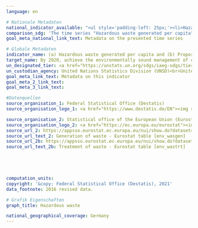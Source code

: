 ```yaml
---
language: en    

# Nationale Metadaten    
national_indicator_available: "<ul style='padding-left: 25px;'><li>Hazardous waste generated per capita</li> <li> Hazardous waste treated</li></ul>"    
comparison_sdg: 'The time series "Hazardous waste generated per capita" is compliant with the global metadata. The time series "Hazardous waste treated" is not compliant with the global metadata, but provides additional information.'    
goal_meta_national_link_text: Metadata on the presented time series    

# Globale Metadaten    
indicator_name: (a) Hazardous waste generated per capita and (b) Proportion of hazardous waste treated, by type of treatment    
target_name: By 2020, achieve the environmentally sound management of chemicals and all wastes throughout their life cycle, in accordance with agreed international frameworks, and significantly reduce their release to air, water and soil in order to minimize their adverse impacts on human health and the environment    
un_designated_tier: <a href="https://unstats.un.org/sdgs/iaeg-sdgs/tier-classification/" title="Click here for more information on the UN tier classification."  target="_blank">Tier II</a>    
un_custodian_agency: United Nations Statistics Division (UNSD)<br>United Nations Environment Programme (UNEP)    
goal_meta_link_text: Metadata on this indicator    
goal_meta_2_link_text:     
goal_meta_3_link_text:         

#Datenquellen
source_organisation_1: Federal Statistical Office (Destatis)
source_organisation_logo_1: <a href="https://www.destatis.de/EN"><img src="https://g205sdgs.github.io/sdg-indicators/public/OrgImgEn/destatis.png" alt="Logo destatis" style="height:60px; width:148px" /></a>

source_organisation_2: Statistical office of the European Union (Eurostat)
source_organisation_logo_2: <a href="https://ec.europa.eu/eurostat"><img src="https://g205sdgs.github.io/sdg-indicators/public/OrgImgEn/eurostat.png" alt="Logo eurostat" style="height:60px; width:148px" /></a>
source_url_2: https://appsso.eurostat.ec.europa.eu/nui/show.do?dataset=env_wasgen&lang=en
source_url_text_2: Generation of waste - Eurostat table [env_wasgen]
source_url_2b: https://appsso.eurostat.ec.europa.eu/nui/show.do?dataset=env_wastrt&lang=en
source_url_text_2b: Treatment of waste - Eurostat table [env_wastrt]




    
computation_units:     
copyright: '&copy; Federal Statistical Office (Destatis), 2021'    
data_footnote: 2016 revised data.    

# Grafik Eigenschaften    
graph_title: Hazardous waste    

national_geographical_coverage: Germany    
---
```


<span></span>
